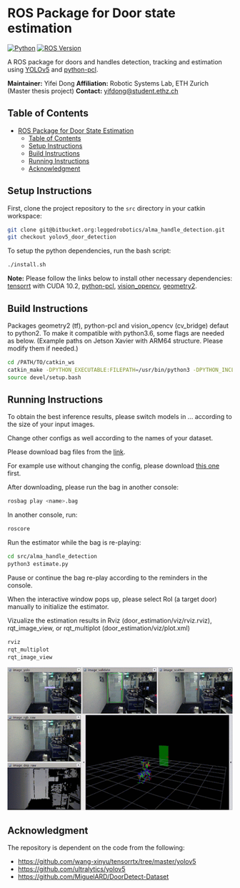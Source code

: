 # ROS Package for Door state estimation

[![Python](https://img.shields.io/badge/python-3.6-blue.svg?style=flat-square)](https://www.python.org/)
[![ROS Version](https://img.shields.io/badge/ROS-melodic-green?style=flat-square)](https://wiki.ros.org)

A ROS package for doors and handles detection, tracking and estimation using [YOLOv5](https://github.com/ultralytics/yolov5) and [python-pcl](https://github.com/strawlab/python-pcl).

**Maintainer:** Yifei Dong
**Affiliation:** Robotic Systems Lab, ETH Zurich (Master thesis project)
**Contact:** yifdong@student.ethz.ch   

## Table of Contents

- [ROS Package for Door State Estimation](#ros-package-for-door-state-estimation)
  - [Table of Contents](#table-of-contents)
  - [Setup Instructions](#setup-instructions)
  - [Build Instructions](#build-instructions)
  - [Running Instructions](#running-instructions)
  - [Acknowledgment](#acknowledgment)

## Setup Instructions

First, clone the project repository to the `src` directory in your catkin workspace:

```bash
git clone git@bitbucket.org:leggedrobotics/alma_handle_detection.git
git checkout yolov5_door_detection
```

To setup the python dependencies, run the bash script:

```bash
./install.sh
```

__Note:__
Please follow the links below to install other necessary dependencies: [tensorrt](https://github.com/NVIDIA/TensorRT) with CUDA 10.2, [python-pcl](https://github.com/strawlab/python-pcl), [vision_opencv](https://github.com/ros-perception/vision_opencv), [geometry2](https://github.com/ros/geometry).

## Build Instructions

Packages geometry2 (tf), python-pcl and vision_opencv (cv_bridge) defaut to python2. To make it compatible with python3.6, some flags are needed as below. (Example paths on Jetson Xavier with ARM64 structure. Please modify them if needed.)

```bash
cd /PATH/TO/catkin_ws
catkin_make -DPYTHON_EXECUTABLE:FILEPATH=/usr/bin/python3 -DPYTHON_INCLUDE_DIR=/usr/include/python3.6m -DPYTHON_LIBRARY=/usr/lib/aarch64-linux-gnu/libpython3.6m.so
source devel/setup.bash
```

## Running Instructions
To obtain the best inference results, please switch models in ... according to the size of your input images.

Change other configs as well according to the names of your dataset. 

Please download bag files from the [link](https://drive.google.com/drive/folders/16u9uYu5A5InifDU48hyCIGuyFZrY8kMx?usp=sharing).

For example use without changing the config, please download [this one](https://drive.google.com/file/d/1rnSXJUNDLSRbkQX87NYmCwkXGWCwl6qj/view?usp=sharing) first.

After downloading, please run the bag in another console:

```bash
rosbag play <name>.bag
```

In another console, run:

```bash
roscore
```

Run the estimator while the bag is re-playing:

```bash
cd src/alma_handle_detection
python3 estimate.py
```

Pause or continue the bag re-play according to the reminders in the console.

When the interactive window pops up, please select RoI (a target door) manually to initialize the estimator.

Vizualize the estimation results in Rviz (door_estimation/viz/rviz.rviz), rqt_image_view, or rqt_multiplot (door_estimation/viz/plot.xml)

```bash
rviz
rqt_multiplot
rqt_image_view
```

![Results in Rviz simulation](demo.gif)

## Acknowledgment

The repository is dependent on the code from the following:

- <https://github.com/wang-xinyu/tensorrtx/tree/master/yolov5>
- <https://github.com/ultralytics/yolov5>
- <https://github.com/MiguelARD/DoorDetect-Dataset>





<!-- The pre-trained models of object detector are from [yolov5-models] (https://github.com/ultralytics/yolov5/releases) and trained on [DoorDetect-Dataset] (https://github.com/MiguelARD/DoorDetect-Dataset) with data augmentation. (Please refer to [train-custom-data] (https://github.com/ultralytics/yolov5/wiki/Train-Custom-Data))

The pytorch neural network model is then converted to a TensorRT model using [tensorrtx] (https://github.com/wang-xinyu/tensorrtx/tree/master/yolov5). -->



